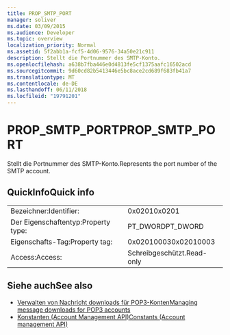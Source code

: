 ```yaml
---
title: PROP_SMTP_PORT
manager: soliver
ms.date: 03/09/2015
ms.audience: Developer
ms.topic: overview
localization_priority: Normal
ms.assetid: 5f2abb1a-fcf5-4d06-9576-34a50e21c911
description: Stellt die Portnummer des SMTP-Konto.
ms.openlocfilehash: a638b7fba446e0d4813fe5cf1375aafc16502acd
ms.sourcegitcommit: 9d60cd82b5413446e5bc8ace2cd689f683fb41a7
ms.translationtype: MT
ms.contentlocale: de-DE
ms.lasthandoff: 06/11/2018
ms.locfileid: "19791201"
---
```

# <a name="propsmtpport"></a><span data-ttu-id="9ebb3-103">PROP_SMTP_PORT</span><span class="sxs-lookup"><span data-stu-id="9ebb3-103">PROP_SMTP_PORT</span></span>

<span data-ttu-id="9ebb3-104">Stellt die Portnummer des SMTP-Konto.</span><span class="sxs-lookup"><span data-stu-id="9ebb3-104">Represents the port number of the SMTP account.</span></span>
  
## <a name="quick-info"></a><span data-ttu-id="9ebb3-105">QuickInfo</span><span class="sxs-lookup"><span data-stu-id="9ebb3-105">Quick info</span></span>

|||
|:-----|:-----|
|<span data-ttu-id="9ebb3-106">Bezeichner:</span><span class="sxs-lookup"><span data-stu-id="9ebb3-106">Identifier:</span></span>  <br/> |<span data-ttu-id="9ebb3-107">0x0201</span><span class="sxs-lookup"><span data-stu-id="9ebb3-107">0x0201</span></span>  <br/> |
|<span data-ttu-id="9ebb3-108">Der Eigenschaftentyp:</span><span class="sxs-lookup"><span data-stu-id="9ebb3-108">Property type:</span></span>  <br/> |<span data-ttu-id="9ebb3-109">PT_DWORD</span><span class="sxs-lookup"><span data-stu-id="9ebb3-109">PT_DWORD</span></span>  <br/> |
|<span data-ttu-id="9ebb3-110">Eigenschafts-Tag:</span><span class="sxs-lookup"><span data-stu-id="9ebb3-110">Property tag:</span></span>  <br/> |<span data-ttu-id="9ebb3-111">0x02010003</span><span class="sxs-lookup"><span data-stu-id="9ebb3-111">0x02010003</span></span>  <br/> |
|<span data-ttu-id="9ebb3-112">Access:</span><span class="sxs-lookup"><span data-stu-id="9ebb3-112">Access:</span></span>  <br/> |<span data-ttu-id="9ebb3-113">Schreibgeschützt.</span><span class="sxs-lookup"><span data-stu-id="9ebb3-113">Read-only</span></span>  <br/> |
   
## <a name="see-also"></a><span data-ttu-id="9ebb3-114">Siehe auch</span><span class="sxs-lookup"><span data-stu-id="9ebb3-114">See also</span></span>

- [<span data-ttu-id="9ebb3-115">Verwalten von Nachricht downloads für POP3-Konten</span><span class="sxs-lookup"><span data-stu-id="9ebb3-115">Managing message downloads for POP3 accounts</span></span>](managing-message-downloads-for-pop3-accounts.md) 
- [<span data-ttu-id="9ebb3-116">Konstanten (Account Management API)</span><span class="sxs-lookup"><span data-stu-id="9ebb3-116">Constants (Account management API)</span></span>](constants-account-management-api.md)


